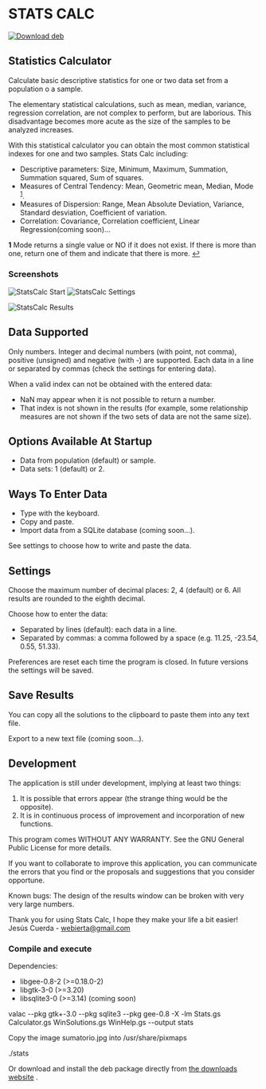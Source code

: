 # STATS CALC

[![Download deb](https://img.shields.io/badge/download-deb-green.svg?style=plastic)](http://goo.gl/Ad9yg7)

## Statistics Calculator

Calculate basic descriptive statistics for one or two data set from a population o a sample.

The elementary statistical calculations, such as mean, median, variance, regression correlation, are not complex to perform, but are laborious. This disadvantage becomes more acute as the size of the samples to be analyzed increases.

With this statistical calculator you can obtain the most common statistical indexes for one and two samples. Stats Calc including:

- Descriptive parameters: Size, Minimum, Maximum, Summation, Summation squared, Sum of squares.
- Measures of Central Tendency: Mean, Geometric mean, Median, Mode <sup id="mode">[1](#f1)</sup>.
- Measures of Dispersion: Range, Mean Absolute Deviation, Variance, Standard desviation, Coefficient of variation.
- Correlation: Covariance, Correlation coefficient, Linear Regression(coming soon)...

<b id="mode">1</b> Mode returns a single value or NO if it does not exist. If there is more than one, return one of them and indicate that there is more. [↩](#mode)

### Screenshots

![StatsCalc Start](https://1.bp.blogspot.com/-M0JxDvRdzpA/XjWdK7NTXmI/AAAAAAAABus/yGU3LEpggHkHhUrBHNh0uddENtIz308_ACLcBGAsYHQ/s1600/inicio2.png?w=400&tok=fd80f5) ![StatsCalc Settings](https://1.bp.blogspot.com/--2uUK5lixxM/XjWeTDi-VuI/AAAAAAAABu8/Hpb51X4kaIch6_5rJMi9JIupmL5d3QWAwCLcBGAsYHQ/s1600/settings.png?w=400&tok=18ce0d)

![StatsCalc Results](https://2.bp.blogspot.com/-k9AicUMLopU/XjWdUUJNg1I/AAAAAAAABuw/ZKazesonNmEXcTDYQJS5OYQ6I8b0xDXlgCLcBGAsYHQ/s1600/results.png)

## Data Supported

Only numbers. Integer and decimal numbers (with point, not comma), positive (unsigned) and negative (with -) are supported. Each data in a line or separated by commas (check the settings for entering data).

When a valid index can not be obtained with the entered data:
- NaN may appear when it is not possible to return a number.
- That index is not shown in the results (for example, some relationship measures are not shown if the two sets of data are not the same size).

## Options Available At Startup

- Data from population (default) or sample.
- Data sets: 1 (default) or 2.

## Ways To Enter Data

- Type with the keyboard.
- Copy and paste.
- Import data from a SQLite database (coming soon...).

See settings to choose how to write and paste the data.

## Settings

Choose the maximum number of decimal places: 2, 4 (default) or 6. All results are rounded to the eighth decimal.

Choose how to enter the data:
- Separated by lines (default): each data in a line.
- Separated by commas: a comma followed by a space (e.g. 11.25, -23.54, 0.55, 51.33).
	
Preferences are reset each time the program is closed. In future versions the settings will be saved.

## Save Results

You can copy all the solutions to the clipboard to paste them into any text file.

Export to a new text file (coming soon...).

## Development

The application is still under development, implying at least two things:

1. It is possible that errors appear (the strange thing would be the opposite).
2. It is in continuous process of improvement and incorporation of new functions.

This program comes WITHOUT ANY WARRANTY. See the GNU General Public License for more details.

If you want to collaborate to improve this application, you can communicate the errors that you find or the proposals and suggestions that you consider opportune.

Known bugs:
The design of the results window can be broken with very very large numbers.

Thank you for using Stats Calc, I hope they make your life a bit easier!
Jesús Cuerda - webierta@gmail.com

### Compile and execute

Dependencies:

- libgee-0.8-2 (>=0.18.0-2)
- libgtk-3-0 (>=3.20)
- libsqlite3-0 (>=3.14) (coming soon)

valac --pkg gtk+-3.0 --pkg sqlite3 --pkg gee-0.8 -X -lm Stats.gs Calculator.gs WinSolutions.gs WinHelp.gs --output stats

Copy the image sumatorio.jpg into /usr/share/pixmaps

./stats

Or download and install the deb package directly from [the downloads website](https://webierta.github.io/StatsCalc/index.html) .

